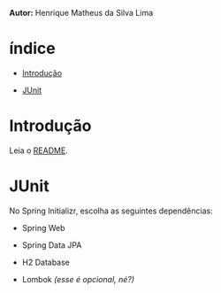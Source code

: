 **Autor:** Henrique Matheus da Silva Lima

# índice

* [Introdução](#intro)

* [JUnit](#junit)

# Introdução<span id="intro"></span>

Leia o [README](README.md).

# JUnit<span id="junit"></span>

No Spring Initializr, escolha as seguintes dependências:

* Spring Web

* Spring Data JPA

* H2 Database

* Lombok *(esse é opcional, né?)*